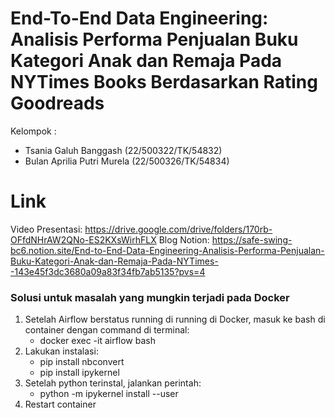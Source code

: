# End-To-End Data Engineering: Analisis Performa Penjualan Buku Kategori Anak dan Remaja Pada NYTimes Books Berdasarkan Rating Goodreads

Kelompok :
- Tsania Galuh Banggash (22/500322/TK/54832)
- Bulan Aprilia Putri Murela (22/500326/TK/54834)

# Link
Video Presentasi: https://drive.google.com/drive/folders/170rb-OFfdNHrAW2QNo-ES2KXsWirhFLX
Blog Notion: https://safe-swing-bc6.notion.site/End-to-End-Data-Engineering-Analisis-Performa-Penjualan-Buku-Kategori-Anak-dan-Remaja-Pada-NYTimes--143e45f3dc3680a09a83f34fb7ab5135?pvs=4

### Solusi untuk masalah yang mungkin terjadi pada Docker
1. Setelah Airflow berstatus running di running di Docker, masuk ke bash di container dengan command di terminal:
   - docker exec -it airflow bash
2. Lakukan instalasi:
   - pip install nbconvert
   - pip install ipykernel
3. Setelah python terinstal, jalankan perintah:
   - python -m ipykernel install --user
4. Restart container

